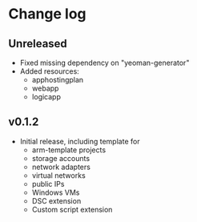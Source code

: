 # Change log

## Unreleased

* Fixed missing dependency on "yeoman-generator"
* Added resources:
  * apphostingplan
  * webapp
  * logicapp

## v0.1.2

* Initial release, including template for
  * arm-template projects
  * storage accounts
  * network adapters
  * virtual networks
  * public IPs
  * Windows VMs
  * DSC extension
  * Custom script extension
